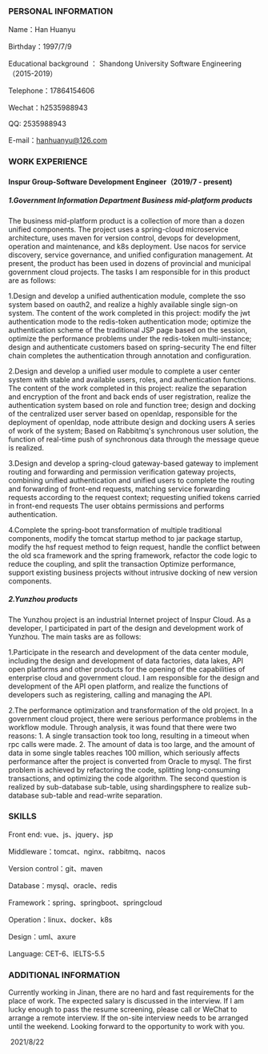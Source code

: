 ### PERSONAL INFORMATION

Name：Han Huanyu

Birthday：1997/7/9

Educational background ： Shandong University Software Engineering（2015-2019）

Telephone：17864154606

Wechat：h2535988943

QQ: 2535988943

E-mail：hanhuanyu@126.com

### WORK EXPERIENCE

#### Inspur Group-Software Development Engineer（2019/7 - present) 

##### 1.Government Information Department   Business mid-platform products

The business mid-platform product is a collection of more than a dozen unified components. The project uses a spring-cloud microservice architecture, uses maven for version control, devops for development, operation and maintenance, and k8s deployment. Use nacos for service discovery, service governance, and unified configuration management. At present, the product has been used in dozens of provincial and municipal government cloud projects. The tasks I am responsible for in this product are as follows:

1.Design and develop a unified authentication module, complete the sso system based on oauth2, and realize a highly available single sign-on system. The content of the work completed in this project: modify the jwt authentication mode to the redis-token authentication mode; optimize the authentication scheme of the traditional JSP page based on the session, optimize the performance problems under the redis-token multi-instance; design and authenticate customers based on spring-security The end filter chain completes the authentication through annotation and configuration.

2.Design and develop a unified user module to complete a user center system with stable and available users, roles, and authentication functions. The content of the work completed in this project: realize the separation and encryption of the front and back ends of user registration, realize the authentication system based on role and function tree; design and docking of the centralized user server based on openldap, responsible for the deployment of openldap, node attribute design and docking users A series of work of the system; Based on Rabbitmq's synchronous user solution, the function of real-time push of synchronous data through the message queue is realized.

3.Design and develop a spring-cloud gateway-based gateway to implement routing and forwarding and permission verification gateway projects, combining unified authentication and unified users to complete the routing and forwarding of front-end requests, matching service forwarding requests according to the request context; requesting unified tokens carried in front-end requests The user obtains permissions and performs authentication.

4.Complete the spring-boot transformation of multiple traditional components, modify the tomcat startup method to jar package startup, modify the hsf request method to feign request, handle the conflict between the old sca framework and the spring framework, refactor the code logic to reduce the coupling, and split the transaction Optimize performance, support existing business projects without intrusive docking of new version components.

##### 2.Yunzhou products

The Yunzhou project is an industrial Internet project of Inspur Cloud. As a developer, I participated in part of the design and development work of Yunzhou. The main tasks are as follows:

1.Participate in the research and development of the data center module, including the design and development of data factories, data lakes, API open platforms and other products for the opening of the capabilities of enterprise cloud and government cloud. I am responsible for the design and development of the API open platform, and realize the functions of developers such as registering, calling and managing the API.

2.The performance optimization and transformation of the old project. In a government cloud project, there were serious performance problems in the workflow module. Through analysis, it was found that there were two reasons: 1. A single transaction took too long, resulting in a timeout when rpc calls were made. 2. The amount of data is too large, and the amount of data in some single tables reaches 100 million, which seriously affects performance after the project is converted from Oracle to mysql. The first problem is achieved by refactoring the code, splitting long-consuming transactions, and optimizing the code algorithm. The second question is realized by sub-database sub-table, using shardingsphere to realize sub-database sub-table and read-write separation.

### SKILLS

Front end: vue、js、jquery、jsp

Middleware：tomcat、nginx、rabbitmq、nacos

Version control：git、maven

Database：mysql、oracle、redis

Framework：spring、springboot、springcloud

Operation：linux、docker、k8s

Design：uml、axure

Language: CET-6、IELTS-5.5

### ADDITIONAL INFORMATION

Currently working in Jinan, there are no hard and fast requirements for the place of work. The expected salary is discussed in the interview. If I am lucky enough to pass the resume screening, please call or WeChat to arrange a remote interview. If the on-site interview needs to be arranged until the weekend. Looking forward to the opportunity to work with you.

​																																											  2021/8/22



